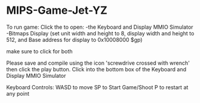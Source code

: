# MIPS-Game-Jet-YZ
To run game: 
Click the <Tools> to open: 
-the Keyboard and Display MMIO Simulator
-Bitmaps Display (set unit width and height to 8, display width and height to 512, 
			and Base address for display to 0x10008000 $gp)

make sure to click <Connect to MIP> for both

Please save and compile using the icon 'screwdrive crossed with wrench' then click the play button.
Click into the bottom box of the Keyboard and Display MMIO Simulator

Keyboard Controls:
WASD to move
SP to Start Game/Shoot
P to restart at any point
